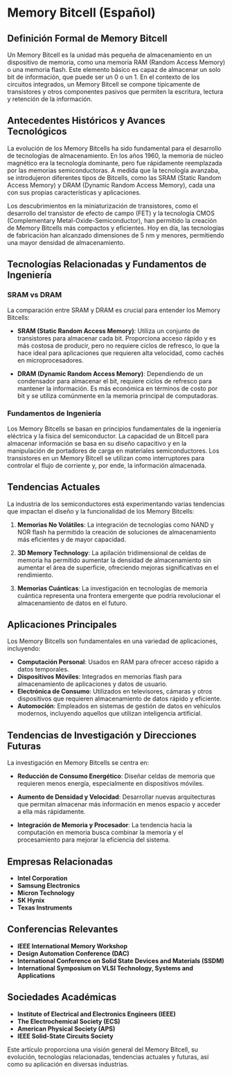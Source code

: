 # Memory Bitcell (Español)

## Definición Formal de Memory Bitcell

Un Memory Bitcell es la unidad más pequeña de almacenamiento en un dispositivo de memoria, como una memoria RAM (Random Access Memory) o una memoria flash. Este elemento básico es capaz de almacenar un solo bit de información, que puede ser un 0 o un 1. En el contexto de los circuitos integrados, un Memory Bitcell se compone típicamente de transistores y otros componentes pasivos que permiten la escritura, lectura y retención de la información.

## Antecedentes Históricos y Avances Tecnológicos

La evolución de los Memory Bitcells ha sido fundamental para el desarrollo de tecnologías de almacenamiento. En los años 1960, la memoria de núcleo magnético era la tecnología dominante, pero fue rápidamente reemplazada por las memorias semiconductoras. A medida que la tecnología avanzaba, se introdujeron diferentes tipos de Bitcells, como las SRAM (Static Random Access Memory) y DRAM (Dynamic Random Access Memory), cada una con sus propias características y aplicaciones.

Los descubrimientos en la miniaturización de transistores, como el desarrollo del transistor de efecto de campo (FET) y la tecnología CMOS (Complementary Metal-Oxide-Semiconductor), han permitido la creación de Memory Bitcells más compactos y eficientes. Hoy en día, las tecnologías de fabricación han alcanzado dimensiones de 5 nm y menores, permitiendo una mayor densidad de almacenamiento.

## Tecnologías Relacionadas y Fundamentos de Ingeniería

### SRAM vs DRAM

La comparación entre SRAM y DRAM es crucial para entender los Memory Bitcells:

- **SRAM (Static Random Access Memory)**: Utiliza un conjunto de transistores para almacenar cada bit. Proporciona acceso rápido y es más costosa de producir, pero no requiere ciclos de refresco, lo que la hace ideal para aplicaciones que requieren alta velocidad, como cachés en microprocesadores.
  
- **DRAM (Dynamic Random Access Memory)**: Dependiendo de un condensador para almacenar el bit, requiere ciclos de refresco para mantener la información. Es más económica en términos de costo por bit y se utiliza comúnmente en la memoria principal de computadoras.

### Fundamentos de Ingeniería

Los Memory Bitcells se basan en principios fundamentales de la ingeniería eléctrica y la física del semiconductor. La capacidad de un Bitcell para almacenar información se basa en su diseño capacitivo y en la manipulación de portadores de carga en materiales semiconductores. Los transistores en un Memory Bitcell se utilizan como interruptores para controlar el flujo de corriente y, por ende, la información almacenada.

## Tendencias Actuales

La industria de los semiconductores está experimentando varias tendencias que impactan el diseño y la funcionalidad de los Memory Bitcells:

1. **Memorias No Volátiles**: La integración de tecnologías como NAND y NOR flash ha permitido la creación de soluciones de almacenamiento más eficientes y de mayor capacidad.
   
2. **3D Memory Technology**: La apilación tridimensional de celdas de memoria ha permitido aumentar la densidad de almacenamiento sin aumentar el área de superficie, ofreciendo mejoras significativas en el rendimiento.

3. **Memorias Cuánticas**: La investigación en tecnologías de memoria cuántica representa una frontera emergente que podría revolucionar el almacenamiento de datos en el futuro.

## Aplicaciones Principales

Los Memory Bitcells son fundamentales en una variedad de aplicaciones, incluyendo:

- **Computación Personal**: Usados en RAM para ofrecer acceso rápido a datos temporales.
- **Dispositivos Móviles**: Integrados en memorias flash para almacenamiento de aplicaciones y datos de usuario.
- **Electrónica de Consumo**: Utilizados en televisores, cámaras y otros dispositivos que requieren almacenamiento de datos rápido y eficiente.
- **Automoción**: Empleados en sistemas de gestión de datos en vehículos modernos, incluyendo aquellos que utilizan inteligencia artificial.

## Tendencias de Investigación y Direcciones Futuras

La investigación en Memory Bitcells se centra en:

- **Reducción de Consumo Energético**: Diseñar celdas de memoria que requieren menos energía, especialmente en dispositivos móviles.
  
- **Aumento de Densidad y Velocidad**: Desarrollar nuevas arquitecturas que permitan almacenar más información en menos espacio y acceder a ella más rápidamente.

- **Integración de Memoria y Procesador**: La tendencia hacia la computación en memoria busca combinar la memoria y el procesamiento para mejorar la eficiencia del sistema.

## Empresas Relacionadas

- **Intel Corporation**
- **Samsung Electronics**
- **Micron Technology**
- **SK Hynix**
- **Texas Instruments**

## Conferencias Relevantes

- **IEEE International Memory Workshop**
- **Design Automation Conference (DAC)**
- **International Conference on Solid State Devices and Materials (SSDM)**
- **International Symposium on VLSI Technology, Systems and Applications**

## Sociedades Académicas

- **Institute of Electrical and Electronics Engineers (IEEE)**
- **The Electrochemical Society (ECS)**
- **American Physical Society (APS)**
- **IEEE Solid-State Circuits Society**

Este artículo proporciona una visión general del Memory Bitcell, su evolución, tecnologías relacionadas, tendencias actuales y futuras, así como su aplicación en diversas industrias.